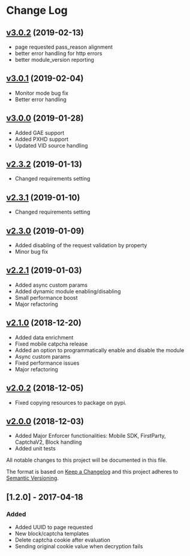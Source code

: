 # Change Log

## [v3.0.2](https://github.com/PerimeterX/perimeterx-python-wsgi) (2019-02-13)
- page requested pass_reason alignment
- better error handling for http errors
- better module_version reporting

## [v3.0.1](https://github.com/PerimeterX/perimeterx-python-wsgi) (2019-02-04)
- Monitor mode bug fix
- Better error handling

## [v3.0.0](https://github.com/PerimeterX/perimeterx-python-wsgi) (2019-01-28)
- Added GAE support
- Added PXHD support
- Updated VID source handling

## [v2.3.2](https://github.com/PerimeterX/perimeterx-python-wsgi) (2019-01-13)
- Changed requirements setting

## [v2.3.1](https://github.com/PerimeterX/perimeterx-python-wsgi) (2019-01-10)
- Changed requirements setting

## [v2.3.0](https://github.com/PerimeterX/perimeterx-python-wsgi) (2019-01-09)
- Added disabling of the request validation by property
- Minor bug fix

## [v2.2.1](https://github.com/PerimeterX/perimeterx-python-wsgi) (2019-01-03)
- Added async custom params
- Added dynamic module enabling/disabling
- Small performance boost
- Major refactoring 

## [v2.1.0](https://github.com/PerimeterX/perimeterx-python-wsgi) (2018-12-20)
- Added data enrichment
- Fixed mobile catpcha release
- Added an option to programmatically enable and disable the module
- Async custom params
- Fixed performance issues
- Major refactoring

## [v2.0.2](https://github.com/PerimeterX/perimeterx-python-wsgi) (2018-12-05)
- Fixed copying resources to package on pypi.

## [v2.0.0](https://github.com/PerimeterX/perimeterx-python-wsgi/compare/v1.0.17...HEAD) (2018-12-03)
- Added Major Enforcer functionalities: Mobile SDK, FirstParty, CaptchaV2, Block handling
- Added unit tests

All notable changes to this project will be documented in this file.

The format is based on [Keep a Changelog](http://keepachangelog.com/)
and this project adheres to [Semantic Versioning](http://semver.org/).

## [1.2.0] - 2017-04-18
### Added
- Added UUID to page requested
- New block/captcha templates
- Delete captcha cookie after evaluation
- Sending original cookie value when decryption fails
